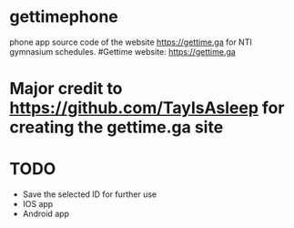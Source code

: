 # gettimephone
phone app source code of the website https://gettime.ga for NTI gymnasium schedules.
#Gettime website: https://gettime.ga 

# Major credit to https://github.com/TayIsAsleep for creating the gettime.ga site

# TODO
* Save the selected ID for further use
* IOS app
* Android app
